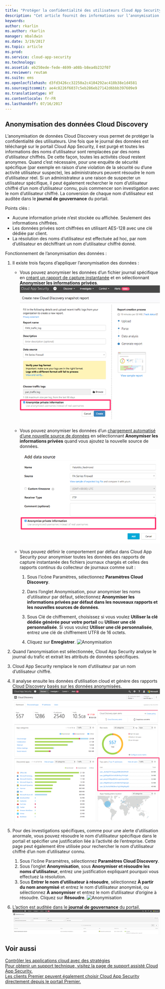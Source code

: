 ```yaml
---
title: "Protéger la confidentialité des utilisateurs Cloud App Security en anonymisant les données | Microsoft Docs"
description: "Cet article fournit des informations sur l’anonymisation des noms d’utilisateur dans vos données Cloud Discovery."
keywords: 
author: rkarlin
ms.author: rkarlin
manager: mbaldwin
ms.date: 3/19/2017
ms.topic: article
ms.prod: 
ms.service: cloud-app-security
ms.technology: 
ms.assetid: eb250ede-fede-4699-a08b-b8ea4b232f07
ms.reviewer: reutam
ms.suite: ems
ms.openlocfilehash: d3fd3426cc32250a2c4104292ac418b38e1d4581
ms.sourcegitcommit: ae4c8226f6037c5eb286eb27142d6bbb397609e9
ms.translationtype: HT
ms.contentlocale: fr-FR
ms.lasthandoff: 07/16/2017
---
```

## <a name="cloud-discovery-data-anonymization"></a>Anonymisation des données Cloud Discovery

L’anonymisation de données Cloud Discovery vous permet de protéger la confidentialité des utilisateurs. Une fois que le journal des données est téléchargé sur le portail Cloud App Security, il est purgé et toutes les informations des noms d’utilisateur sont remplacées par des noms d’utilisateur chiffrés. De cette façon, toutes les activités cloud restent anonymes. Quand c’est nécessaire, pour une enquête de sécurité spécifique (par exemple en raison d’une violation de la sécurité ou d’une activité utilisateur suspecte), les administrateurs peuvent résoudre le nom d’utilisateur réel. Si un administrateur a une raison de suspecter un utilisateur spécifique, il peut également rechercher le nom d’utilisateur chiffré d’un nom d’utilisateur connu, puis commencer son investigation avec le nom d’utilisateur chiffré. La conversion de chaque nom d’utilisateur est auditée dans le **journal de gouvernance** du portail.

Points clés :
-   Aucune information privée n’est stockée ou affichée. Seulement des informations chiffrées.
-   Les données privées sont chiffrées en utilisant AES-128 avec une clé dédiée par client.
-   La résolution des noms d’utilisateur est effectuée ad hoc, par nom d’utilisateur en déchiffrant un nom d’utilisateur chiffré donné.


Fonctionnement de l’anonymisation des données :

1.  Il existe trois façons d’appliquer l’anonymisation des données : 
    
    - Vous pouvez anonymiser les données d’un fichier journal spécifique en [créant un rapport de capture instantanée](create-snapshot-cloud-discovery-reports.md) et en sélectionnant **Anonymiser les informations privées**.
 ![Anonymiser des données de capture instantanée](./media/anonymize-log.png)

    - Vous pouvez anonymiser les données d’un [chargement automatisé d’une nouvelle source de données](configure-automatic-log-upload-for-continuous-reports.md) en sélectionnant **Anonymiser les informations privées** quand vous ajoutez la nouvelle source de données.  
 ![Anonymiser les données des journaux](./media/anonymize-autolog.png)

    - Vous pouvez définir le comportement par défaut dans Cloud App Security pour anonymiser toutes les données des rapports de capture instantanée des fichiers journaux chargés et celles des rapports continus du collecteur de journaux comme suit :
     
        1. Sous l’icône Paramètres, sélectionnez **Paramètres Cloud Discovery**.
     
        2. Dans l’onglet Anonymisation, pour anonymiser les noms d’utilisateur par défaut, sélectionnez **Anonymiser les informations privées par défaut dans les nouveaux rapports et les nouvelles sources de données**.

        3. Sous Clé de chiffrement, choisissez si vous voulez **Utiliser la clé dédiée générée pour votre portail** ou **Utiliser une clé personnalisée**. Si vous voulez **Utiliser une clé personnalisée**, entrez une clé de chiffrement UTF8 de 16 octets.
        4. Cliquez sur **Enregistrer**.
  ![Anonymisation](./media/anonymizer1.png)
  

2.  Quand l’anonymisation est sélectionnée, Cloud App Security analyse le journal du trafic et extrait les attributs de données spécifiques.
3.  Cloud App Security remplace le nom d’utilisateur par un nom d’utilisateur chiffré.
4.  Il analyse ensuite les données d’utilisation cloud et génère des rapports Cloud Discovery basés sur les données anonymisées.
 ![Anonymiser le tableau de bord Cloud Discovery](./media/anonymize-dashboard.png)
 

5.  Pour des investigations spécifiques, comme pour une alerte d’utilisation anormale, vous pouvez résoudre le nom d’utilisateur spécifique dans le portail et spécifier une justification liée à l’activité de l’entreprise. Cette page peut également être utilisée pour rechercher le nom d’utilisateur chiffré d’un nom d’utilisateur connu. 

    1. Sous l’icône Paramètres, sélectionnez **Paramètres Cloud Discovery**.
    2. Sous l’onglet **Anonymisation**, sous **Anonymiser et résoudre les noms d’utilisateur**, entrez une justification expliquant pourquoi vous effectuez la résolution.
    3. Sous **Entrer le nom d’utilisateur à résoudre**, sélectionnez **À partir du nom anonymisé** et entrez le nom d’utilisateur anonymisé, ou sélectionnez **À anonymiser** et entrez le nom d’utilisateur d’origine à résoudre. Cliquez sur **Résoudre**. 
![Anonymisation](./media/anonymizer.png)

6.  L’action est auditée dans le **journal de gouvernance** du portail. 
![Anonymisation](./media/anonymize-gov-log.png)




  
      
## <a name="see-also"></a>Voir aussi  
[Contrôler les applications cloud avec des stratégies](control-cloud-apps-with-policies.md)   
[Pour obtenir un support technique, visitez la page de support assisté Cloud App Security.](http://support.microsoft.com/oas/default.aspx?prid=16031)   
[Les clients Premier peuvent également choisir Cloud App Security directement depuis le portail Premier.](https://premier.microsoft.com/)  
    
      
  
